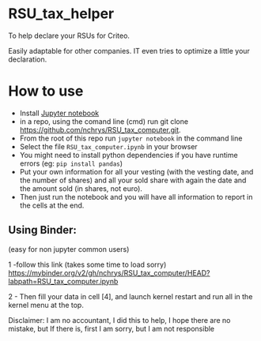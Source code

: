 # RSU_tax_helper
To help declare your RSUs for Criteo.

Easily adaptable for other companies. IT even tries to optimize a little your declaration.

How to use
=========

* Install [Jupyter notebook](https://jupyter.org/install)
* in a repo, using the comand line (cmd) run git clone https://github.com/nchrys/RSU_tax_computer.git.
* From the root of this repo run `jupyter notebook` in the command line
* Select the file `RSU_tax_computer.ipynb` in your browser
* You might need to install python dependencies if you have runtime errors (eg: `pip install pandas`)
* Put your own information for all your vesting (with the vesting date, and the number of shares) and all your sold share with again the date and the amount sold (in shares, not euro).
* Then just run the notebook and you will have all information to report in the cells at the end.


## Using Binder:
(easy for non jupyter common users)

1 -follow this link (takes some time to load sorry) https://mybinder.org/v2/gh/nchrys/RSU_tax_computer/HEAD?labpath=RSU_tax_computer.ipynb

2 - Then fill your data in cell [4], and launch kernel restart and run all in the kernel menu at the top.

Disclaimer: I am no accountant, I did this to help, I hope there are no mistake, but If there is, first I am sorry, but I am not responsible
